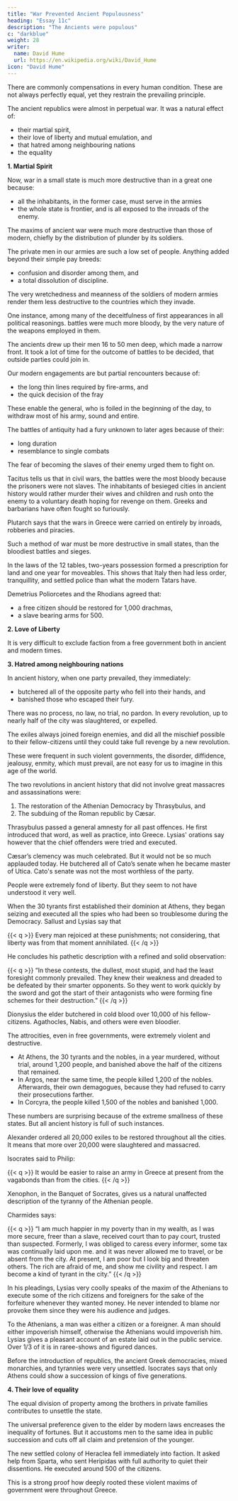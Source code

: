 ```yaml
---
title: "War Prevented Ancient Populousness"
heading: "Essay 11c"
description: "The Ancients were populous"
c: "darkblue"
weight: 28
writer:
  name: David Hume
  url: https://en.wikipedia.org/wiki/David_Hume
icon: "David Hume"
---
```



There are commonly compensations in every human condition. These are not always perfectly equal, yet they restrain the prevailing principle. 

The ancient republics were almost in perpetual war. It was a natural effect of:
- their martial spirit, 
- their love of liberty and mutual emulation, and 
- that hatred among neighbouring nations 
- the equality


**1. Martial Spirit**

Now, war in a small state is much more destructive than in a great one because:
- all the inhabitants, in the former case, must serve in the armies
- the whole state is frontier, and is all exposed to the inroads of the enemy.

The maxims of ancient war were much more destructive than those of modern, chiefly by the distribution of plunder by its soldiers. 

The private men in our armies are such a low set of people. Anything added beyond their simple pay breeds:
- confusion and disorder among them, and
- a total dissolution of discipline. 

The very wretchedness and meanness of the soldiers of modern armies render them less destructive to the countries which they invade. 

One instance, among many of the deceitfulness of first appearances in all political reasonings. battles were much more bloody, by the very nature of the weapons employed in them. 

The ancients drew up their men 16 to 50 men deep, which made a narrow front. It took a lot of time for the outcome of battles to be decided, that outside parties could join in. 

Our modern engagements are but partial rencounters because of:
- the long thin lines required by fire-arms, and
- the quick decision of the fray

These enable the general, who is foiled in the beginning of the day, to withdraw most of his army, sound and entire.

The battles of antiquity had a fury unknown to later ages because of their:
- long duration
- resemblance to single combats

The fear of becoming the slaves of their enemy urged them to fight on. 

Tacitus tells us that in civil wars, the battles were the most bloody because the prisoners were not slaves. The inhabitants of besieged cities in ancient history would rather murder their wives and children and rush onto the enemy to a voluntary death hoping for revenge on them. Greeks and barbarians have often fought so furiously. 


Plutarch says that the wars in Greece were carried on entirely by inroads, robberies and piracies. 

Such a method of war must be more destructive in small states, than the bloodiest battles and sieges.

In the laws of the 12 tables, two-years possession formed a prescription for land and one year for moveables. This shows that Italy then had less order, tranquillity, and settled police than what the modern Tatars have. 

Demetrius Poliorcetes and the Rhodians agreed that:
- a free citizen should be restored for 1,000 drachmas,
- a slave bearing arms for 500.



**2. Love of Liberty**

It is very difficult to exclude faction from a free government both in ancient and modern times.


**3. Hatred among neighbouring nations**

In ancient history, when one party prevailed, they immediately:
- butchered all of the opposite party who fell into their hands, and
- banished those who escaped their fury. 

There was no process, no law, no trial, no pardon. In every revolution, up to nearly half of the city was slaughtered, or expelled.

The exiles always joined foreign enemies, and did all the mischief possible to their fellow-citizens until they could take full revenge by a new revolution. 

These were frequent in such violent governments, the disorder, diffidence, jealousy, enmity, which must prevail, are not easy for us to imagine in this age of the world.


The two revolutions in ancient history that did not involve great massacres and assassinations were:
1. The restoration of the Athenian Democracy by Thrasybulus, and
2. The subduing of the Roman republic by Cæsar. 

Thrasybulus passed a general amnesty for all past offences. He first introduced that word, as well as practice, into Greece. Lysias' orations say however that the chief offenders were tried and executed.

Cæsar’s clemency was much celebrated. But it would not be so much applauded today. He butchered all of Cato’s senate when he became master of Utica. Cato's senate was not the most worthless of the party.

People were extremely fond of liberty. But they seem to not have understood it very well. 

When the 30 tyrants first established their dominion at Athens, they began seizing and executed all the spies who had been so troublesome during the Democracy. Sallust and Lysias say that 

{{< q >}}
Every man rejoiced at these punishments; not considering, that liberty was from that moment annihilated.
{{< /q >}}

He concludes his pathetic description with a refined and solid observation: 

{{< q >}}
“In these contests, the dullest, most stupid, and had the least foresight commonly prevailed. They knew their weakness and dreaded to be defeated by their smarter opponents. So they went to work quickly by the sword and got the start of their antagonists who were forming fine schemes for their destruction.”
{{< /q >}}

Dionysius the elder butchered in cold blood over 10,000 of his fellow-citizens. Agathocles, Nabis, and others were even bloodier. 

The attrocities, even in free governments, were extremely violent and destructive. 
- At Athens, the 30 tyrants and the nobles, in a year murdered, without trial, around 1,200 people, and banished above the half of the citizens that remained. 
- In Argos, near the same time, the people killed 1,200 of the nobles. Afterwards, their own demagogues, because they had refused to carry their prosecutions farther. 
- In Corcyra, the people killed 1,500 of the nobles and banished 1,000. 

These numbers are surprising because of the extreme smallness of these states. But all ancient history is full of such instances.

Alexander ordered all 20,000 exiles to be restored throughout all the cities. It means that more over 20,000 were slaughtered and massacred. 

Isocrates said to Philip:

{{< q >}}
It would be easier to raise an army in Greece at present from the vagabonds than from the cities.
{{< /q >}}

Xenophon, in the Banquet of Socrates, gives us a natural unaffected description of the tyranny of the Athenian people. 

Charmides says:

{{< q >}}
“I am much happier in my poverty than in my wealth, as I was more secure, freer than a slave, received court than to pay court, trusted than suspected. Formerly, I was obliged to caress every informer, some tax was continually laid upon me. and it was never allowed me to travel, or be absent from the city. At present, I am poor but I look big and threaten others. The rich are afraid of me, and show me civility and respect. I am become a kind of tyrant in the city.”
{{< /q >}}

In his pleadings, Lysias very coolly speaks of the maxim of the Athenians to execute some of the rich citizens and foreigners for the sake of the forfeiture whenever they wanted money. He never intended to blame nor provoke them since they were his audience and judges.

To the Athenians, a man was either a citizen or a foreigner. A man should either impoverish himself, otherwise the Athenians would impoverish him. Lysias gives a pleasant account of an estate laid out in the public service. Over 1/3 of it is in raree-shows and figured dances. 

Before the introduction of republics, the ancient Greek democracies, mixed monarchies, and tyrannies were very unsettled. Isocrates says that only Athens could show a succession of kings of five generations.


**4. Their love of equality**

The equal division of property among the brothers in private families contributes to unsettle the state. 

The universal preference given to the elder by modern laws encreases the inequality of fortunes. But it accustoms men to the same idea in public succession and cuts off all claim and pretension of the younger.

The new settled colony of Heraclea fell immediately into faction. It asked help from Sparta, who sent Heripidas with full authority to quiet their dissentions. He executed around 500 of the citizens.

This is a strong proof how deeply rooted these violent maxims of government were throughout Greece. 
